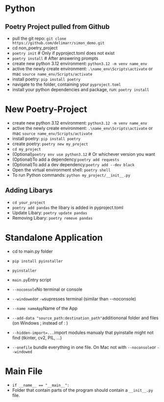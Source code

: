 # Python

## Poetry Project pulled from Github
- pull the git repo: `git clone https://github.com/delimarr/simon_demo.git`
- cd non_poetry_project
- `poetry init`  # Only if pyproject.toml does not exist
- `poetry install`  # After answering prompts
- create new python 3.12 environment: `python3.12 -m venv name_env`
- active the newly create environment: `.\name_env\Scripts\activate` or mac `source name_env/Scripts/activate`
- install poetry: `pip install poetry`
- navigate to the folder, containing your `pyproject.toml`
- install your python dependencies and package, run: `poetry install`

# New Poetry-Project
- create new python 3.12 environment: `python3.12 -m venv name_env`
- active the newly create environment: `.\name_env\Scripts\activate` or mac `source name_env/Scripts/activate`
- install poetry: `pip install poetry`
- create poetry: `poetry new my_project`
- `cd my_project`
- (Optional)`poetry env use python3.12`  # Or whichever version you want
- (Optional)To add a dependency:`poetry add requests` 
- (Optional)To add a dev dependency:`poetry add --dev black`
- Open the virtual environment shell: `poetry shell`
- To run Python commands: `python my_project/__init__.py`

## Adding Libarys
- `cd your_project`
- `poetry add pandas` the libary is added in pyproject.toml
- Update Libary: `poetry update pandas`
- Removing Libary: `poetry remove pandas`

# Standalone Application
- cd to main.py folder
- `pip install pyinstaller`
  
-  `pyinstaller`
- `main.py`Entry script
- `--noconsole`No terminal or console
- `--windowed`or `-w`supresses terminal (similar than --noconsole)
- `--name nameApp`Name of the App
- `--add-data "source_path:destination_path"`additiononal folder and files (on Windows ; instead of : )
- `--hidden-import=...`import modules manualy that pyinstalle might not find (tkinter, cv2, PIL, ...)
- `--onefile` bundle everything in one file. On Mac not with `--noconsole`or `--windowed`

# Main File
- `if __name__ == "__main__":`
- Folder that contain parts of the program should contain a ` __init__.py `
 file.
